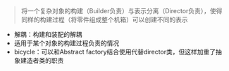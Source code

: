> 将一个复杂对象的构建（Builder负责）与表示分离（Director负责），使得同样的构建过程（将零件组成整个机箱）可以创建不同的表示
- 解耦：构建和装配的解耦
- 适用于某个对象的构建过程负责的情况
- bicycle：可以和Abstract factory结合使用代替director类，但这样加重了抽象建造者类的职责